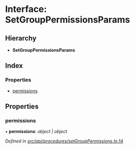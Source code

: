 # Interface: SetGroupPermissionsParams

## Hierarchy

* **SetGroupPermissionsParams**

## Index

### Properties

* [permissions](setgrouppermissionsparams.md#permissions)

## Properties

###  permissions

• **permissions**: *object | object*

*Defined in [src/api/procedures/setGroupPermissions.ts:14](https://github.com/PolymathNetwork/polymesh-sdk/blob/2a4e4111/src/api/procedures/setGroupPermissions.ts#L14)*
